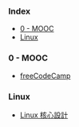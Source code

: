 ### Index

* [0 - MOOC](#0---mooc)
* [Linux](#linux)


### 0 - MOOC

* [freeCodeCamp](https://chinese.freecodecamp.org)


### Linux

* [Linux 核心設計](https://youtube.com/playlist?list=PL6S9AqLQkFpongEA75M15_BlQBC9rTdd8)
